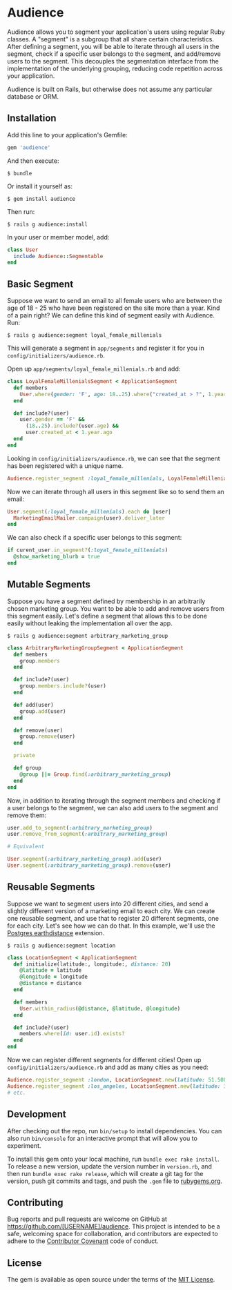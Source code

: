 # Audience

Audience allows you to segment your application's users using regular Ruby
classes. A "segment" is a subgroup that all share certain characteristics.
After defining a segment, you will be able to iterate through all users in the
segment, check if a specific user belongs to the segment, and add/remove users
to the segment. This decouples the segmentation interface from the
implementation of the underlying grouping, reducing code repetition across your
application.

Audience is built on Rails, but otherwise does not assume any particular
database or ORM.

## Installation

Add this line to your application's Gemfile:

```ruby
gem 'audience'
```

And then execute:

    $ bundle

Or install it yourself as:

    $ gem install audience

Then run:

    $ rails g audience:install

In your user or member model, add:

```ruby
class User
  include Audience::Segmentable
end
```

## Basic Segment

Suppose we want to send an email to all female users who are between the age of
18 - 25 who have been registered on the site more than a year. Kind of a pain
right? We can define this kind of segment easily with Audience. Run:

    $ rails g audience:segment loyal_female_millenials

This will generate a segment in `app/segments` and register it for you in
`config/initializers/audience.rb`.

Open up `app/segments/loyal_female_millenials.rb` and add:

```ruby
class LoyalFemaleMillenialsSegment < ApplicationSegment
  def members
    User.where(gender: 'F', age: 18..25).where("created_at > ?", 1.year.ago)
  end

  def include?(user)
    user.gender == 'F' &&
      (18..25).include?(user.age) &&
      user.created_at < 1.year.ago
  end
end
```

Looking in `config/initializers/audience.rb`, we can see that the segment has been
registered with a unique name.

```ruby
Audience.register_segment :loyal_female_millenials, LoyalFemaleMillenialsSegment.new
```

Now we can iterate through all users in this segment like so to send them an email:

```ruby
User.segment(:loyal_female_millenials).each do |user|
  MarketingEmailMailer.campaign(user).deliver_later
end
```

We can also check if a specific user belongs to this segment:

```ruby
if curent_user.in_segment?(:loyal_female_millenials)
  @show_marketing_blurb = true
end
```

## Mutable Segments

Suppose you have a segment defined by membership in an arbitrarily chosen marketing group.
You want to be able to add and remove users from this segment easily. Let's define a segment
that allows this to be done easily without leaking the implementation all over the app.

    $ rails g audience:segment arbitrary_marketing_group

```ruby
class ArbitraryMarketingGroupSegment < ApplicationSegment
  def members
    group.members
  end

  def include?(user)
    group.members.include?(user)
  end

  def add(user)
    group.add(user)
  end

  def remove(user)
    group.remove(user)
  end

  private

  def group
    @group ||= Group.find(:arbitrary_marketing_group)
  end
end
```

Now, in addition to iterating through the segment members and checking if a user belongs
to the segment, we can also add users to the segment and remove them:

```ruby
user.add_to_segment(:arbitrary_marketing_group)
user.remove_from_segment(:arbitrary_marketing_group)

# Equivalent

User.segment(:arbitrary_marketing_group).add(user)
User.segment(:arbitrary_marketing_group).remove(user)
```

## Reusable Segments

Suppose we want to segment users into 20 different cities, and send a slightly different version
of a marketing email to each city. We can create one reusable segment, and use that to register 20
different segments, one for each city. Let's see how we can do that. In this example, we'll use the
[Postgres earthdistance](https://github.com/diogob/activerecord-postgres-earthdistance) extension.

    $ rails g audience:segment location

```ruby
class LocationSegment < ApplicationSegment
  def initialize(latitude:, longitude:, distance: 20)
    @latitude = latitude
    @longitude = longitude
    @distance = distance
  end

  def members
    User.within_radius(@distance, @latitude, @longitude)
  end

  def include?(user)
    members.where(id: user.id).exists?
  end
end
```

Now we can register different segments for different cities! Open up
`config/initializers/audience.rb` and add as many cities as you need:

```ruby
Audience.register_segment :london, LocationSegment.new(latitude: 51.508515, longitude: -0.125487)
Audience.register_segment :los_angeles, LocationSegment.new(latitude: 34.052234, longitude: -118.243685, distance: 50)
# etc.
```

## Development

After checking out the repo, run `bin/setup` to install dependencies. You can also run `bin/console` for an interactive prompt that will allow you to experiment.

To install this gem onto your local machine, run `bundle exec rake install`. To release a new version, update the version number in `version.rb`, and then run `bundle exec rake release`, which will create a git tag for the version, push git commits and tags, and push the `.gem` file to [rubygems.org](https://rubygems.org).

## Contributing

Bug reports and pull requests are welcome on GitHub at https://github.com/[USERNAME]/audience. This project is intended to be a safe, welcoming space for collaboration, and contributors are expected to adhere to the [Contributor Covenant](http://contributor-covenant.org) code of conduct.


## License

The gem is available as open source under the terms of the [MIT License](http://opensource.org/licenses/MIT).

